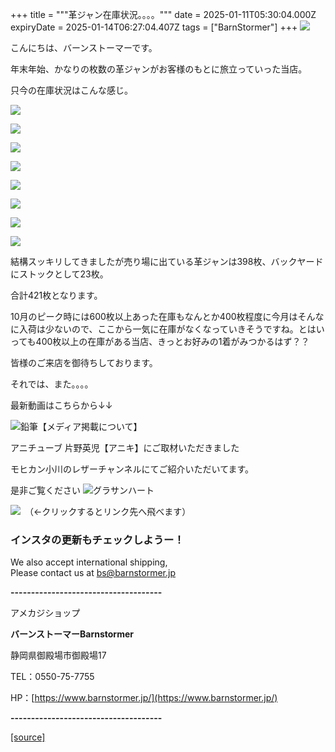 +++
title = """革ジャン在庫状況。。。。"""
date = 2025-01-11T05:30:04.000Z
expiryDate = 2025-01-14T06:27:04.407Z
tags = ["BarnStormer"]
+++
[![](https://stat.ameba.jp/user_images/20231023/16/barnstormer-go/b2/03/p/o0420015015354743273.png)](https://ameblo.jp/barnstormer-go/entry-12825670498.html)

こんにちは、バーンストーマーです。

年末年始、かなりの枚数の革ジャンがお客様のもとに旅立っていった当店。

只今の在庫状況はこんな感じ。

[![](https://stat.ameba.jp/user_images/20250111/13/barnstormer-go/57/56/j/o0466070015531901731.jpg)](https://stat.ameba.jp/user_images/20250111/13/barnstormer-go/57/56/j/o0466070015531901731.jpg)

[![](https://stat.ameba.jp/user_images/20250111/13/barnstormer-go/35/95/j/o0466070015531901732.jpg)](https://stat.ameba.jp/user_images/20250111/13/barnstormer-go/35/95/j/o0466070015531901732.jpg)

[![](https://stat.ameba.jp/user_images/20250111/13/barnstormer-go/3a/21/j/o0466070015531901733.jpg)](https://stat.ameba.jp/user_images/20250111/13/barnstormer-go/3a/21/j/o0466070015531901733.jpg)

[![](https://stat.ameba.jp/user_images/20250111/13/barnstormer-go/61/42/j/o0466070015531901734.jpg)](https://stat.ameba.jp/user_images/20250111/13/barnstormer-go/61/42/j/o0466070015531901734.jpg)

[![](https://stat.ameba.jp/user_images/20250111/13/barnstormer-go/49/a7/j/o0466070015531901735.jpg)](https://stat.ameba.jp/user_images/20250111/13/barnstormer-go/49/a7/j/o0466070015531901735.jpg)

[![](https://stat.ameba.jp/user_images/20250111/13/barnstormer-go/95/fa/j/o0466070015531901736.jpg)](https://stat.ameba.jp/user_images/20250111/13/barnstormer-go/95/fa/j/o0466070015531901736.jpg)

[![](https://stat.ameba.jp/user_images/20250111/13/barnstormer-go/a9/44/j/o0466070015531901737.jpg)](https://stat.ameba.jp/user_images/20250111/13/barnstormer-go/a9/44/j/o0466070015531901737.jpg)

[![](https://stat.ameba.jp/user_images/20250111/13/barnstormer-go/0f/cd/j/o0466070015531901742.jpg)](https://stat.ameba.jp/user_images/20250111/13/barnstormer-go/0f/cd/j/o0466070015531901742.jpg)

結構スッキリしてきましたが売り場に出ている革ジャンは398枚、バックヤードにストックとして23枚。

合計421枚となります。

10月のピーク時には600枚以上あった在庫もなんとか400枚程度に今月はそんなに入荷は少ないので、ここから一気に在庫がなくなっていきそうですね。とはいっても400枚以上の在庫がある当店、きっとお好みの1着がみつかるはず？？

皆様のご来店を御待ちしております。

それでは、また。。。。

最新動画はこちらから↓↓

![鉛筆](https://stat100.ameba.jp/blog/ucs/img/char/char3/519.png)【メディア掲載について】

アニチューブ 片野英児【アニキ】にご取材いただきました

モヒカン小川のレザーチャンネルにてご紹介いただいてます。

是非ご覧ください ![グラサンハート](https://stat100.ameba.jp/blog/ucs/img/char/char3/148.png)

[![](https://stat.ameba.jp/user_images/20230412/16/barnstormer-go/6a/23/p/o0108010815269242493.png)](https://www.instagram.com/barnstormer_daily/)　（←クリックするとリンク先へ飛べます）

### インスタの更新もチェックしようー！

We also accept international shipping,  
Please contact us at bs@barnstormer.jp

**\-------------------------------------**

アメカジショップ

**バーンストーマーBarnstormer**

静岡県御殿場市御殿場17

TEL：0550-75-7755

HP：[https://www.barnstormer.jp/](https://www.barnstormer.jp/)

**\-------------------------------------**

[[source]](https://ameblo.jp/barnstormer-go/entry-12882026485.html)

